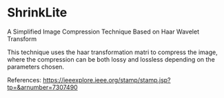 # ShrinkLite
A Simplified Image Compression Technique Based on Haar Wavelet Transform

This technique uses the haar transformation matri to compress the image, where the compression can be both lossy and lossless depending on the parameters chosen.

References:
https://ieeexplore.ieee.org/stamp/stamp.jsp?tp=&arnumber=7307490

